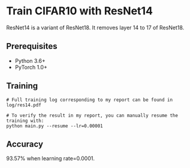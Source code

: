 # Train CIFAR10 with ResNet14
ResNet14 is a variant of ResNet18. It removes layer 14 to 17 of ResNet18.

## Prerequisites
- Python 3.6+
- PyTorch 1.0+

## Training
```
# Full training log corresponding to my report can be found in 
log/res14.pdf

# To verify the result in my report, you can manually resume the training with: 
python main.py --resume --lr=0.00001
```

## Accuracy
93.57% when learning rate=0.0001.
